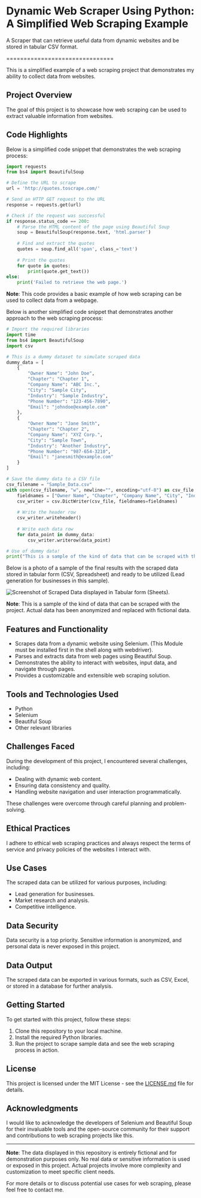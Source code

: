 # Dynamic Web Scraper Using Python: A Simplified Web Scraping Example 
A Scraper that can retrieve useful data from dynamic websites and be stored in tabular CSV format.

===============================

This is a simplified example of a web scraping project that demonstrates my ability to collect data from websites. 

## Project Overview

The goal of this project is to showcase how web scraping can be used to extract valuable information from websites. 

## Code Highlights

Below is a simplified code snippet that demonstrates the web scraping process:

```python
import requests
from bs4 import BeautifulSoup

# Define the URL to scrape
url = 'http://quotes.toscrape.com/'

# Send an HTTP GET request to the URL
response = requests.get(url)

# Check if the request was successful
if response.status_code == 200:
    # Parse the HTML content of the page using Beautiful Soup
    soup = BeautifulSoup(response.text, 'html.parser')
    
    # Find and extract the quotes
    quotes = soup.find_all('span', class_='text')
    
    # Print the quotes
    for quote in quotes:
        print(quote.get_text())
else:
    print('Failed to retrieve the web page.')
```
**Note**: This code provides a basic example of how web scraping can be used to collect data from a webpage.


Below is another simplified code snippet that demonstrates another approach to the web scraping process:

```python
# Import the required libraries
import time
from bs4 import BeautifulSoup
import csv

# This is a dummy dataset to simulate scraped data
dummy_data = [
    {
        "Owner Name": "John Doe",
        "Chapter": "Chapter 1",
        "Company Name": "ABC Inc.",
        "City": "Sample City",
        "Industry": "Sample Industry",
        "Phone Number": "123-456-7890",
        "Email": "johndoe@example.com"
    },
    {
        "Owner Name": "Jane Smith",
        "Chapter": "Chapter 2",
        "Company Name": "XYZ Corp.",
        "City": "Sample Town",
        "Industry": "Another Industry",
        "Phone Number": "987-654-3210",
        "Email": "janesmith@example.com"
    }
]

# Save the dummy data to a CSV file
csv_filename = "Sample_Data.csv"
with open(csv_filename, "w", newline="", encoding="utf-8") as csv_file:
    fieldnames = ["Owner Name", "Chapter", "Company Name", "City", "Industry", "Phone Number", "Email"]
    csv_writer = csv.DictWriter(csv_file, fieldnames=fieldnames)
    
    # Write the header row
    csv_writer.writeheader()
    
    # Write each data row
    for data_point in dummy_data:
        csv_writer.writerow(data_point)

# Use of dummy data!
print("This is a sample of the kind of data that can be scraped with the project. Actual data has been anonymized and replaced with fictional data.")
```

Below is a photo of a sample of the final results with the scraped data stored in tabular form (CSV, Spreadsheet) and ready to be utilized (Lead generation for businesses in this sample).

![Screenshot of Scraped Data displayed in Tabular form (Sheets).](Sample-Data-Screenshot.png)


**Note**: This is a sample of the kind of data that can be scraped with the project. Actual data has been anonymized and replaced with fictional data.

## Features and Functionality

- Scrapes data from a dynamic website using Selenium. (This Module must be installed first in the shell along with webdriver).
- Parses and extracts data from web pages using Beautiful Soup.
- Demonstrates the ability to interact with websites, input data, and navigate through pages.
- Provides a customizable and extensible web scraping solution.

## Tools and Technologies Used

- Python
- Selenium
- Beautiful Soup
- Other relevant libraries

## Challenges Faced

During the development of this project, I encountered several challenges, including:

- Dealing with dynamic web content.
- Ensuring data consistency and quality.
- Handling website navigation and user interaction programmatically.

These challenges were overcome through careful planning and problem-solving.

## Ethical Practices

I adhere to ethical web scraping practices and always respect the terms of service and privacy policies of the websites I interact with.

## Use Cases

The scraped data can be utilized for various purposes, including:

- Lead generation for businesses.
- Market research and analysis.
- Competitive intelligence.

## Data Security

Data security is a top priority. Sensitive information is anonymized, and personal data is never exposed in this project.

## Data Output

The scraped data can be exported in various formats, such as CSV, Excel, or stored in a database for further analysis.

## Getting Started

To get started with this project, follow these steps:

1. Clone this repository to your local machine.
2. Install the required Python libraries.
3. Run the project to scrape sample data and see the web scraping process in action.

## License

This project is licensed under the MIT License - see the [LICENSE.md](LICENSE.md) file for details.

## Acknowledgments

I would like to acknowledge the developers of Selenium and Beautiful Soup for their invaluable tools and the open-source community for their support and contributions to web scraping projects like this.

---

**Note**: The data displayed in this repository is entirely fictional and for demonstration purposes only. No real data or sensitive information is used or exposed in this project. Actual projects involve more complexity and customization to meet specific client needs.

For more details or to discuss potential use cases for web scraping, please feel free to contact me.
